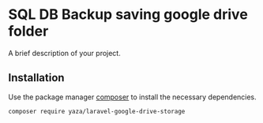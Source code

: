 # SQL DB Backup saving google drive folder

A brief description of your project.

## Installation

Use the package manager [composer](https://getcomposer.org/) to install the necessary dependencies.

```bash
composer require yaza/laravel-google-drive-storage
